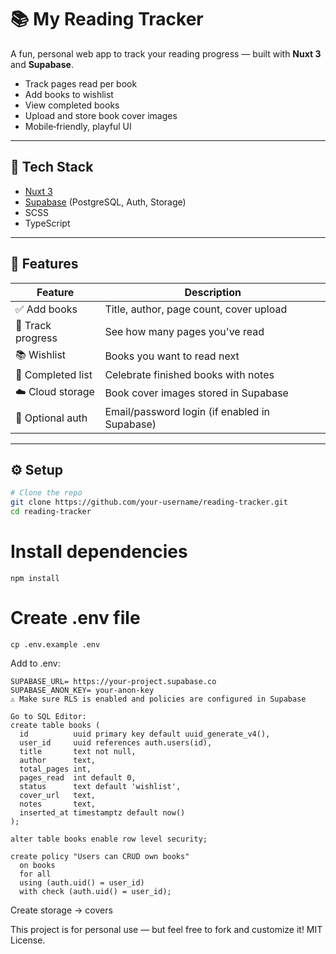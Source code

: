 # 📚 My Reading Tracker

A fun, personal web app to track your reading progress — built with **Nuxt 3** and **Supabase**.

- Track pages read per book
- Add books to wishlist
- View completed books
- Upload and store book cover images
- Mobile‑friendly, playful UI

---

## 🚀 Tech Stack

- [Nuxt 3](https://nuxt.com/)
- [Supabase](https://supabase.com/) (PostgreSQL, Auth, Storage)
- SCSS
- TypeScript

---

## 📸 Features

| Feature             | Description                                      |
|--------------------|--------------------------------------------------|
| ✅ Add books        | Title, author, page count, cover upload          |
| 📖 Track progress   | See how many pages you've read                   |
| 📚 Wishlist         | Books you want to read next                      |
| 🏁 Completed list   | Celebrate finished books with notes              |
| ☁️ Cloud storage    | Book cover images stored in Supabase             |
| 🔐 Optional auth    | Email/password login (if enabled in Supabase)    |

---

## ⚙️ Setup

```bash
# Clone the repo
git clone https://github.com/your-username/reading-tracker.git
cd reading-tracker
```
# Install dependencies
`npm install`

# Create .env file
`cp .env.example .env`



Add to .env:
```
SUPABASE_URL= https://your-project.supabase.co
SUPABASE_ANON_KEY= your-anon-key
⚠️ Make sure RLS is enabled and policies are configured in Supabase

Go to SQL Editor:
create table books (
  id          uuid primary key default uuid_generate_v4(),
  user_id     uuid references auth.users(id),
  title       text not null,
  author      text,
  total_pages int,
  pages_read  int default 0,
  status      text default 'wishlist',
  cover_url   text,
  notes       text,
  inserted_at timestamptz default now()
);

alter table books enable row level security;

create policy "Users can CRUD own books"
  on books
  for all
  using (auth.uid() = user_id)
  with check (auth.uid() = user_id);
```

Create storage -> covers


This project is for personal use — but feel free to fork and customize it! MIT License.
